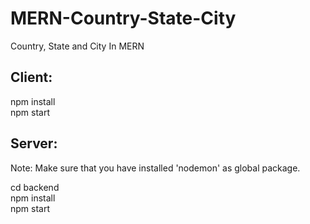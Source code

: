 # MERN-Country-State-City
Country, State and City In MERN

## Client:

npm install<br />
npm start

## Server:
Note: Make sure that you have installed 'nodemon' as global package.

cd backend<br />
npm install<br />
npm start

